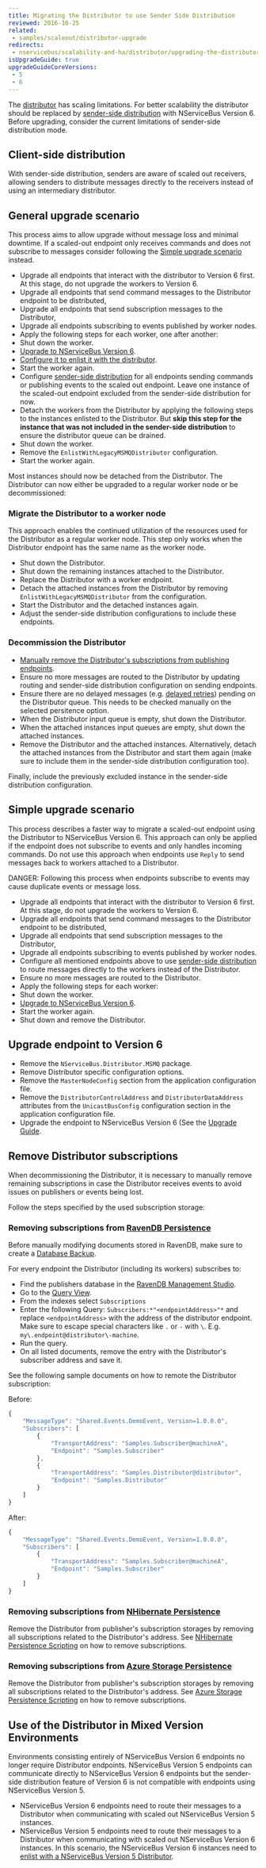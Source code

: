 ```yaml
---
title: Migrating the Distributor to use Sender Side Distribution
reviewed: 2016-10-25
related:
 - samples/scaleout/distributor-upgrade
redirects:
 - nservicebus/scalability-and-ha/distributor/upgrading-the-distributor
isUpgradeGuide: true
upgradeGuideCoreVersions:
 - 5
 - 6
---
```


The [distributor](/nservicebus/msmq/distributor) has scaling limitations. For better scalability the distributor should be replaced by [sender-side distribution](/nservicebus/msmq/sender-side-distribution.md) with NServiceBus Version 6. Before upgrading, consider the current limitations of sender-side distribution mode.


## Client-side distribution

With sender-side distribution, senders are aware of scaled out receivers, allowing senders to distribute messages directly to the receivers instead of using an intermediary distributor.


## General upgrade scenario

This process aims to allow upgrade without message loss and minimal downtime. If a scaled-out endpoint only receives commands and does not subscribe to messages consider following the [Simple upgrade scenario](#simple-upgrade-scenario) instead.

 * Upgrade all endpoints that interact with the distributor to Version 6 first. At this stage, do not upgrade the workers to Version 6.
  * Upgrade all endpoints that send command messages to the Distributor endpoint to be distributed,
  * Upgrade all endpoints that send subscription messages to the Distributor,
  * Upgrade all endpoints subscribing to events published by worker nodes.
 * Apply the following steps for each worker, one after another:
  * Shut down the worker.
  * [Upgrade to NServiceBus Version 6](#upgrade-endpoint-to-version-6).
  * [Configure it to enlist it with the distributor](/nservicebus/msmq/distributor/configuration.md#worker-configuration-when-self-hosting).
  * Start the worker again.
 * Configure [sender-side distribution](/nservicebus/msmq/sender-side-distribution.md) for all endpoints sending commands or publishing events to the scaled out endpoint. Leave one instance of the scaled-out endpoint excluded from the sender-side distribution for now.
 * Detach the workers from the Distributor by applying the following steps to the instances enlisted to the Distributor. But **skip this step for the instance that was not included in the sender-side distribution** to ensure the distributor queue can be drained.
  * Shut down the worker.
  * Remove the `EnlistWithLegacyMSMQDistributor` configuration.
  * Start the worker again.

Most instances should now be detached from the Distributor. The Distributor can now either be upgraded to a regular worker node or be decommissioned:


### Migrate the Distributor to a worker node

This approach enables the continued utilization of the resources used for the Distributor as a regular worker node. This step only works when the Distributor endpoint has the same name as the worker node.

 * Shut down the Distributor.
 * Shut down the remaining instances attached to the Distributor.
 * Replace the Distributor with a worker endpoint.
 * Detach the attached instances from the Distributor by removing `EnlistWithLegacyMSMQDistributor` from the configuration.
 * Start the Distributor and the detached instances again.
 * Adjust the sender-side distribution configurations to include these endpoints.


### Decommission the Distributor

 * [Manually remove the Distributor's subscriptions from publishing endpoints](#remove-distributor-subscriptions).
 * Ensure no more messages are routed to the Distributor by updating routing and sender-side distribution configuration on sending endpoints.
 * Ensure there are no delayed messages (e.g. [delayed retries](/nservicebus/recoverability/#delayed-retries)) pending on the Distributor queue. This needs to be checked manually on the selected persitence option.
 * When the Distributor input queue is empty, shut down the Distributor.
 * When the attached instances input queues are empty, shut down the attached instances.
 * Remove the Distributor and the attached instances. Alternatively, detach the attached instances from the Distributor and start them again (make sure to include them in the sender-side distribution configuration too).

Finally, include the previously excluded instance in the sender-side distribution configuration.


## Simple upgrade scenario

This process describes a faster way to migrate a scaled-out endpoint using the Distributor to NServiceBus Version 6. This approach can only be applied if the endpoint does not subscribe to events and only handles incoming commands. Do not use this approach when endpoints use `Reply` to send messages back to workers attached to a Distributor.

DANGER: Following this process when endpoints subscribe to events may cause duplicate events or message loss.

 * Upgrade all endpoints that interact with the distributor to Version 6 first. At this stage, do not upgrade the workers to Version 6.
  * Upgrade all endpoints that send command messages to the Distributor endpoint to be distributed,
  * Upgrade all endpoints that send subscription messages to the Distributor,
  * Upgrade all endpoints subscribing to events published by worker nodes.
 * Configure all mentioned endpoints above to use [sender-side distribution](/nservicebus/msmq/sender-side-distribution.md) to route messages directly to the workers instead of the Distributor.
 * Ensure no more messages are routed to the Distributor.
 * Apply the following steps for each worker:
  * Shut down the worker.
  * [Upgrade to NServiceBus Version 6](#upgrade-endpoint-to-version-6).
  * Start the worker again.
 * Shut down and remove the Distributor.


## Upgrade endpoint to Version 6

 * Remove the `NServiceBus.Distributor.MSMQ` package.
 * Remove Distributor specific configuration options.
  * Remove the `MasterNodeConfig` section from the application configuration file.
  * Remove the `DistributorControlAddress` and `DistributorDataAddress` attributes from the `UnicastBusConfig` configuration section in the application configuration file.
 * Upgrade the endpoint to NServiceBus Version 6 (See the [Upgrade Guide](/nservicebus/upgrades/5to6).


## Remove Distributor subscriptions

When decommissioning the Distributor, it is necessary to manually remove remaining subscriptions in case the Distributor receives events to avoid issues on publishers or events being lost.

Follow the steps specified by the used subscription storage:


### Removing subscriptions from [RavenDB Persistence](/nservicebus/ravendb)

Before manually modifying documents stored in RavenDB, make sure to create a [Database Backup](https://ravendb.net/docs/search/latest/csharp?searchTerm=backup).

For every endpoint the Distributor (including its workers) subscribes to:

 * Find the publishers database in the [RavenDB Management Studio](https://ravendb.net/docs/search/latest/csharp?searchTerm=management-studio).
 * Go to the [Query View](https://ravendb.net/docs/search/latest/csharp?searchTerm=query%20view).
 * From the indexes select `Subscriptions`
 * Enter the following Query: `Subscribers:*"<endpointAddress>"*` and replace `<endpointAddress>` with the address of the distributor endpoint. Make sure to escape special characters like `.` or `-` with `\`. E.g. `my\.endpoint@distributor\-machine`.
 * Run the query.
 * On all listed documents, remove the entry with the Distributor's subscriber address and save it.

See the following sample documents on how to remote the Distributor subscription:

Before:

```javascript
{
    "MessageType": "Shared.Events.DemoEvent, Version=1.0.0.0",
    "Subscribers": [
        {
            "TransportAddress": "Samples.Subscriber@machineA",
            "Endpoint": "Samples.Subscriber"
        },
        {
            "TransportAddress": "Samples.Distributor@distributor",
            "Endpoint": "Samples.Distributor"
        }
    ]
}
```

After:

```javascript
{
    "MessageType": "Shared.Events.DemoEvent, Version=1.0.0.0",
    "Subscribers": [
        {
            "TransportAddress": "Samples.Subscriber@machineA",
            "Endpoint": "Samples.Subscriber"
        }
    ]
}
```


### Removing subscriptions from [NHibernate Persistence](/nservicebus/nhibernate)

Remove the Distributor from publisher's subscription storages by removing all subscriptions related to the Distributor's address. See [NHibernate Persistence Scripting](/nservicebus/nhibernate/scripting.md) on how to remove subscriptions.


### Removing subscriptions from [Azure Storage Persistence](/nservicebus/azure-storage-persistence)

Remove the Distributor from publisher's subscription storages by removing all subscriptions related to the Distributor's address. See [Azure Storage Persistence Scripting](/persistence/azure-storage-persistence/scripting.md) on how to remove subscriptions.


## Use of the Distributor in Mixed Version Environments

Environments consisting entirely of NServiceBus Version 6 endpoints no longer require Distributor endpoints. NServiceBus Version 5 endpoints can communicate directly to NServiceBus Version 6 endpoints but the sender-side distribution feature of Version 6 is not compatible with endpoints using NServiceBus Version 5.

 * NServiceBus Version 6 endpoints need to route their messages to a Distributor when communicating with scaled out NServiceBus Version 5 instances.
 * NServiceBus Version 5 endpoints need to route their messages to a Distributor when communicating with scaled out NServiceBus Version 6 instances. In this scenario, the NServiceBus Version 6 instances need to [enlist with a NServiceBus Version 5 Distributor](/nservicebus/msmq/distributor/configuration.md#worker-configuration-when-self-hosting).
